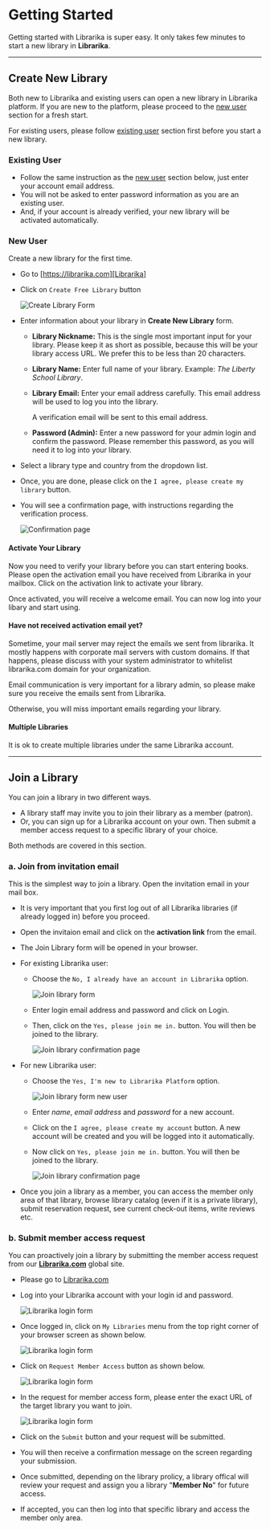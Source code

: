 # Getting Started

Getting started with Librarika is super easy. It only takes few minutes to start 
a new library in **Librarika**.

---

## Create New Library

Both new to Librarika and existing users can open a new library in Librarika platform. If you are new to the platform, please proceed to the [new user](#new-user) section for a fresh start. 

For existing users, please follow [existing user](#existing-user) section first before you start a new library. 

### Existing User

* Follow the same instruction as the [new user](#new-user) section below, just enter your account email address.
* You will not be asked to enter password information as you are an existing user.
* And, if your account is already verified, your new library will be activated automatically. 

### New User

Create a new library for the first time.

* Go to [https://librarika.com][Librarika]
* Click on `Create Free Library` button 

	![Create Library Form](img/create-library-form.png)

* Enter information about your library in **Create New Library** form.
	*	**Library Nickname:**
	This is the single most important input for your library. Please keep it as short as possible, because this will be your library access URL. We prefer this to be less than 20 characters.

	*	**Library Name:**
	Enter full name of your library. Example: _The Liberty School Library_.
	
	*	**Library Email:**
	Enter your email address carefully. This email address will be used to log you into the library. 

		A verification email will be sent to this email address.

	*	**Password (Admin):**
	Enter a new password for your admin login and confirm the password. Please remember this password, as you will need it to log into your library.

* Select a library type and country from the dropdown list.
* Once, you are done, please click on the `I agree, please create my library` button.
* You will see a confirmation page, with instructions regarding the verification process.

	![Confirmation page](img/activate-library-page.png)

#### Activate Your Library

Now you need to verify your library before you can start entering books. Please open the activation email you have received from Librarika in your mailbox. Click on the activation link to activate your library.

Once activated, you will receive a welcome email. You can now log into your libary and start using.

#### Have not received activation email yet?

Sometime, your mail server may reject the emails we sent from librarika. It mostly happens with corporate mail servers with custom domains. If that happens, please discuss with your system administrator to whitelist librarika.com domain for your organization.

Email communication is very important for a library admin, so please make sure you receive the emails sent from Librarika. 

Otherwise, you will miss important emails regarding your library.


#### Multiple Libraries

It is ok to create multiple libraries under the same Librarika account.

---

## Join a Library

You can join a library in two different ways.

* A library staff may invite you to join their library as a member (patron).
* Or, you can sign up for a Librarika account on your own. Then submit a member access request to a specific library of your choice.

Both methods are covered in this section.

### a. Join from invitation email

This is the simplest way to join a library. Open the invitation email in your mail box. 


* It is very important that you first log out of all Librarika libraries (if already logged in) before you proceed.
* Open the invitaion email and click on the **activation link** from the email.
* The Join Library form will be opened in your browser.
* For existing Librarika user:
	* Choose the `No, I already have an account in Librarika` option.

		![Join library form](img/join-library-form.png)

	* Enter login email address and password and click on Login.
	* Then, click on the `Yes, please join me in.` button. You will then be joined to the library.

		![Join library confirmation page](img/join-library-confirm-joining.png)

* For new Librarika user:
	* Choose the `Yes, I'm new to Librarika Platform` option.
		
		![Join library form new user](img/join-library-form-new-user.png)

	* Enter _name_, _email address_ and _password_ for a new account.
	* Click on the `I agree, please create my account` button. A new account will be created and you will be logged into it automatically.
	* Now click on `Yes, please join me in.` button. You will then be joined to the library.

		![Join library confirmation page](img/join-library-confirm-joining.png)


* Once you join a library as a member, you can access the member only area of that library, browse library catalog (even if it is a private library), submit reservation request, see current check-out items, write reviews etc.	


### b. Submit member access request

You can proactively join a library by submitting the member access request from our **[Librarika.com][Librarika]** global site. 

* Please go to [Librarika.com][Librarika]
* Log into your Librarika account with your login id and password.

	![Librarika login form](img/librarika-login.png)

* Once logged in, click on `My Libraries` menu from the top right corner of your browser screen as shown below.

	![Librarika login form](img/my-libraries-menu.png)

* Click on `Request Member Access` button as shown below.

	![Librarika login form](img/my-libraries-page.png)

* In the request for member access form, please enter the exact URL of the target library you want to join.

	![Librarika login form](img/member-request-form.png)

* Click on the `Submit` button and your request will be submitted.
* You will then receive a confirmation message on the screen regarding your submission.
* Once submitted, depending on the library prolicy, a library offical will review your request and assign you a library "**Member No**" for future access.
* If accepted, you can then log into that specific library and access the member only area.

[Librarika]: https://librarika.com/  "Librarika ILS - The Free Library Management System"
